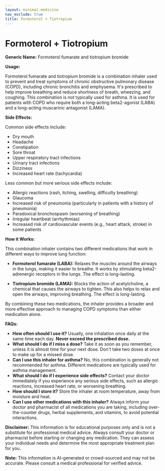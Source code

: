 ```yaml
---
layout: minimal-medicine
nav_exclude: true
title: Formoterol + Tiotropium
---
```


# Formoterol + Tiotropium

**Generic Name:** Formoterol fumarate and tiotropium bromide

**Usage:**

Formoterol fumarate and tiotropium bromide is a combination inhaler used to prevent and treat symptoms of chronic obstructive pulmonary disease (COPD), including chronic bronchitis and emphysema.  It's prescribed to help improve breathing and reduce shortness of breath, wheezing, and coughing.  This combination is *not* typically used for asthma.  It is used for patients with COPD who require both a long-acting beta2-agonist (LABA) and a long-acting muscarinic antagonist (LAMA).


**Side Effects:**

Common side effects include:

* Dry mouth
* Headache
* Constipation
* Sore throat
* Upper respiratory tract infections
* Urinary tract infections
* Dizziness
* Increased heart rate (tachycardia)

Less common but more serious side effects include:

* Allergic reactions (rash, itching, swelling, difficulty breathing)
* Glaucoma
* Increased risk of pneumonia (particularly in patients with a history of pneumonia)
* Paradoxical bronchospasm (worsening of breathing)
* Irregular heartbeat (arrhythmias)
* Increased risk of cardiovascular events (e.g., heart attack, stroke) in some patients

**How it Works:**

This combination inhaler contains two different medications that work in different ways to improve lung function:

* **Formoterol fumarate (LABA):**  Relaxes the muscles around the airways in the lungs, making it easier to breathe.  It works by stimulating beta2-adrenergic receptors in the lungs.  The effect is long-lasting.

* **Tiotropium bromide (LAMA):** Blocks the action of acetylcholine, a chemical that causes the airways to tighten. This also helps to relax and open the airways, improving breathing. The effect is long-lasting.

By combining these two medications, the inhaler provides a broader and more effective approach to managing COPD symptoms than either medication alone.

**FAQs:**

* **How often should I use it?**  Usually, one inhalation once daily at the same time each day.  **Never exceed the prescribed dose.**
* **What should I do if I miss a dose?** Take it as soon as you remember, unless it is almost time for your next dose.  Don't take two doses at once to make up for a missed dose.
* **Can I use this inhaler for asthma?** No, this combination is generally not recommended for asthma.  Different medications are typically used for asthma management.
* **What should I do if I experience side effects?** Contact your doctor immediately if you experience any serious side effects, such as allergic reactions, increased heart rate, or worsening breathing.
* **How should I store it?** Store the inhaler at room temperature, away from moisture and heat.
* **Can I use other medications with this inhaler?**  Always inform your doctor and pharmacist of all medications you are taking, including over-the-counter drugs, herbal supplements, and vitamins, to avoid potential interactions.

**Disclaimer:** This information is for educational purposes only and is not a substitute for professional medical advice.  Always consult your doctor or pharmacist before starting or changing any medication.  They can assess your individual needs and determine the most appropriate treatment plan for you.


**Note:** This information is AI-generated or crowd-sourced and may not be accurate. Please consult a medical professional for verified advice.